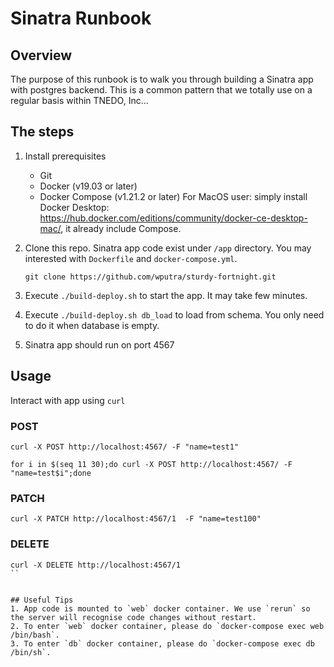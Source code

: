 # Sinatra Runbook


## Overview
The purpose of this runbook is to walk you through building a Sinatra app with postgres backend. This is a common pattern that we totally use on a regular basis within TNEDO, Inc...


## The steps
1. Install prerequisites
    * Git
    * Docker (v19.03 or later)
    * Docker Compose (v1.21.2 or later)
   For MacOS user: simply install Docker Desktop: https://hub.docker.com/editions/community/docker-ce-desktop-mac/, it already include Compose.

2. Clone this repo. Sinatra app code exist under `/app` directory. You may interested with `Dockerfile` and `docker-compose.yml`.
   ```
   git clone https://github.com/wputra/sturdy-fortnight.git
   ```
3. Execute `./build-deploy.sh` to start the app. It may take few minutes.

4. Execute `./build-deploy.sh db_load` to load from schema. You only need to do it when database is empty.

5. Sinatra app should run on port 4567


## Usage
Interact with app using `curl`

### POST
```
curl -X POST http://localhost:4567/ -F "name=test1"

for i in $(seq 11 30);do curl -X POST http://localhost:4567/ -F "name=test$i";done
```

### PATCH
```
curl -X PATCH http://localhost:4567/1  -F "name=test100"
```

### DELETE
```
curl -X DELETE http://localhost:4567/1
``


## Useful Tips
1. App code is mounted to `web` docker container. We use `rerun` so the server will recognise code changes without restart.
2. To enter `web` docker container, please do `docker-compose exec web /bin/bash`.
3. To enter `db` docker container, please do `docker-compose exec db /bin/sh`.
